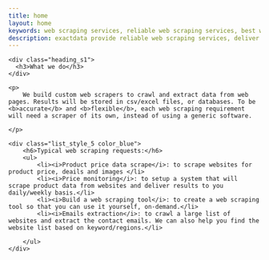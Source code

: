 ```yaml
---
title: home
layout: home
keywords: web scraping services, reliable web scraping services, best web scraping services, custom web scraping service
description: exactdata provide reliable web scraping services, deliver exactly what you need.
---
```


<div class="row align-items-center animation animated fadeInUp" data-animation="fadeInUp" data-animation-delay="0.1s" style="animation-delay: 0.1s; opacity: 1;">
    
    <div class="heading_s1"> 
      <h3>What we do</h3>
    </div>

    <p>
    	We build custom web scrapers to crawl and extract data from web pages. Results will be stored in csv/excel files, or databases. To be <b>accurate</b> and <b>flexible</b>, each web scraping requirement will need a scraper of its own, instead of using a generic software.

    </p>

    <div class="list_style_5 color_blue">
    	<h6>Typical web scraping requests:</h6>
        <ul>
            <li><i>Product price data scrape</i>: to scrape websites for product price, deails and images </li>
            <li><i>Price monitoring</i>: to setup a system that will scrape product data from websites and deliver results to you daily/weekly basis.</li>
            <li><i>Build a web scraping tool</i>: to create a web scraping tool so that you can use it yourself, on-demand.</li>
            <li><i>Emails extraction</i>: to crawl a large list of websites and extract the contact emails. We can also help you find the website list based on keyword/regions.</li>
            
        </ul>
    </div>

</div>



